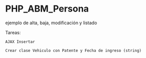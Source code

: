 # PHP_ABM_Persona
ejemplo de alta, baja, modificación y listado 

Tareas:

	AJAX Insertar

	Crear clase Vehiculo con Patente y Fecha de ingreso (string)

